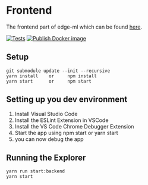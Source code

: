 # Frontend
The frontend part of edge-ml which can be found [here](https://github.com/edge-ml/).

[![Tests](https://github.com/edge-ml/frontend/actions/workflows/tests.yml/badge.svg)](https://github.com/edge-ml/frontend/actions/workflows/tests.yml)
[![Publish Docker image](https://github.com/edge-ml/frontend/actions/workflows/publishDocker.yml/badge.svg)](https://github.com/edge-ml/frontend/actions/workflows/publishDocker.yml)

## Setup
```
git submodule update --init --recursive
yarn install    or     npm install
yarn start      or     npm start
```

## Setting up you dev environment
1. Install Visual Studio Code
2. Install the ESLint Extension in VSCode
3. Install the  VS Code Chrome Debugger Extension
4. Start the app using npm start or yarn start
5. you can now debug the app

## Running the Explorer
```
yarn run start:backend
yarn start
```
